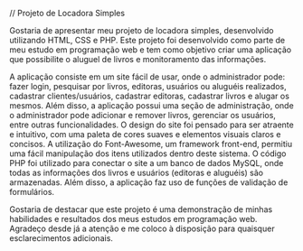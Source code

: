 
// Projeto de Locadora Simples 

Gostaria de apresentar meu projeto de locadora simples, desenvolvido utilizando HTML, CSS e PHP. Este projeto foi desenvolvido como parte de meu estudo em programação web e tem como objetivo criar uma aplicação que possibilite o aluguel de livros e monitoramento das informações.

A aplicação consiste em um site fácil de usar, onde o administrador pode: fazer login, pesquisar por livros, editoras, usuários ou aluguéis realizados, cadastrar clientes/usuários, cadastrar editoras, cadastrar livros  e alugar os mesmos. Além disso, a aplicação possui uma seção de administração, onde o administrador pode adicionar e remover livros, gerenciar os usuários, entre outras funcionalidades.
O design do site foi pensado para ser atraente e intuitivo, com uma paleta de cores suaves e elementos visuais claros e concisos. A utilização do Font-Awesome, um framework front-end, permitiu uma fácil manipulação dos itens utilizados dentro deste sistema.
O código PHP foi utilizado para conectar o site a um banco de dados MySQL, onde todas as informações dos livros e usuários (editoras e aluguéis) são armazenadas. Além disso, a aplicação faz uso de funções de validação de formulários.

Gostaria de destacar que este projeto é uma demonstração de minhas habilidades e resultados dos meus estudos em programação web. Agradeço desde já a atenção e me coloco à disposição para quaisquer esclarecimentos adicionais.

